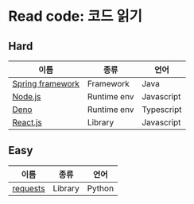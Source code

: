 # Read code: 코드 읽기

## Hard

| 이름 | 종류 | 언어 |
|---|---|---|
| [Spring framework](https://github.com/spring-projects/spring-framework) | Framework | Java |
| [Node.js](https://github.com/nodejs/node) | Runtime env | Javascript |
| [Deno](https://github.com/denoland/deno) | Runtime env | Typescript |
| [React.js](https://github.com/facebook/react) | Library | Javascript |

## Easy

| 이름 | 종류 | 언어 |
|---|---|---|
| [requests](https://github.com/psf/requests) | Library | Python |
